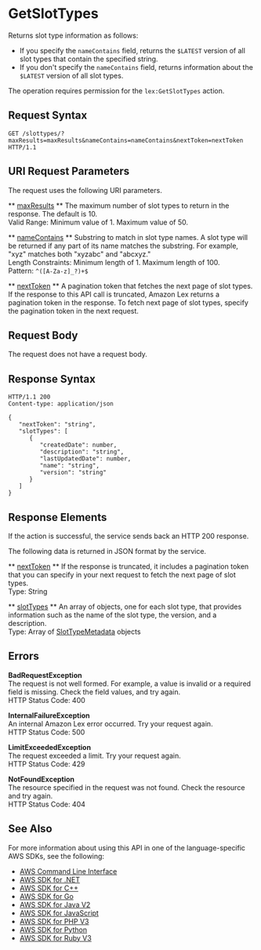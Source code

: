 # GetSlotTypes<a name="API_GetSlotTypes"></a>

Returns slot type information as follows: 
+ If you specify the `nameContains` field, returns the `$LATEST` version of all slot types that contain the specified string\.
+  If you don't specify the `nameContains` field, returns information about the `$LATEST` version of all slot types\. 

 The operation requires permission for the `lex:GetSlotTypes` action\. 

## Request Syntax<a name="API_GetSlotTypes_RequestSyntax"></a>

```
GET /slottypes/?maxResults=maxResults&nameContains=nameContains&nextToken=nextToken HTTP/1.1
```

## URI Request Parameters<a name="API_GetSlotTypes_RequestParameters"></a>

The request uses the following URI parameters\.

 ** [maxResults](#API_GetSlotTypes_RequestSyntax) **   <a name="lex-GetSlotTypes-request-maxResults"></a>
The maximum number of slot types to return in the response\. The default is 10\.  
Valid Range: Minimum value of 1\. Maximum value of 50\.

 ** [nameContains](#API_GetSlotTypes_RequestSyntax) **   <a name="lex-GetSlotTypes-request-nameContains"></a>
Substring to match in slot type names\. A slot type will be returned if any part of its name matches the substring\. For example, "xyz" matches both "xyzabc" and "abcxyz\."  
Length Constraints: Minimum length of 1\. Maximum length of 100\.  
Pattern: `^([A-Za-z]_?)+$` 

 ** [nextToken](#API_GetSlotTypes_RequestSyntax) **   <a name="lex-GetSlotTypes-request-nextToken"></a>
A pagination token that fetches the next page of slot types\. If the response to this API call is truncated, Amazon Lex returns a pagination token in the response\. To fetch next page of slot types, specify the pagination token in the next request\.

## Request Body<a name="API_GetSlotTypes_RequestBody"></a>

The request does not have a request body\.

## Response Syntax<a name="API_GetSlotTypes_ResponseSyntax"></a>

```
HTTP/1.1 200
Content-type: application/json

{
   "nextToken": "string",
   "slotTypes": [ 
      { 
         "createdDate": number,
         "description": "string",
         "lastUpdatedDate": number,
         "name": "string",
         "version": "string"
      }
   ]
}
```

## Response Elements<a name="API_GetSlotTypes_ResponseElements"></a>

If the action is successful, the service sends back an HTTP 200 response\.

The following data is returned in JSON format by the service\.

 ** [nextToken](#API_GetSlotTypes_ResponseSyntax) **   <a name="lex-GetSlotTypes-response-nextToken"></a>
If the response is truncated, it includes a pagination token that you can specify in your next request to fetch the next page of slot types\.  
Type: String

 ** [slotTypes](#API_GetSlotTypes_ResponseSyntax) **   <a name="lex-GetSlotTypes-response-slotTypes"></a>
An array of objects, one for each slot type, that provides information such as the name of the slot type, the version, and a description\.  
Type: Array of [SlotTypeMetadata](API_SlotTypeMetadata.md) objects

## Errors<a name="API_GetSlotTypes_Errors"></a>

 **BadRequestException**   
The request is not well formed\. For example, a value is invalid or a required field is missing\. Check the field values, and try again\.  
HTTP Status Code: 400

 **InternalFailureException**   
An internal Amazon Lex error occurred\. Try your request again\.  
HTTP Status Code: 500

 **LimitExceededException**   
The request exceeded a limit\. Try your request again\.  
HTTP Status Code: 429

 **NotFoundException**   
The resource specified in the request was not found\. Check the resource and try again\.  
HTTP Status Code: 404

## See Also<a name="API_GetSlotTypes_SeeAlso"></a>

For more information about using this API in one of the language\-specific AWS SDKs, see the following:
+  [AWS Command Line Interface](https://docs.aws.amazon.com/goto/aws-cli/lex-models-2017-04-19/GetSlotTypes) 
+  [AWS SDK for \.NET](https://docs.aws.amazon.com/goto/DotNetSDKV3/lex-models-2017-04-19/GetSlotTypes) 
+  [AWS SDK for C\+\+](https://docs.aws.amazon.com/goto/SdkForCpp/lex-models-2017-04-19/GetSlotTypes) 
+  [AWS SDK for Go](https://docs.aws.amazon.com/goto/SdkForGoV1/lex-models-2017-04-19/GetSlotTypes) 
+  [AWS SDK for Java V2](https://docs.aws.amazon.com/goto/SdkForJavaV2/lex-models-2017-04-19/GetSlotTypes) 
+  [AWS SDK for JavaScript](https://docs.aws.amazon.com/goto/AWSJavaScriptSDK/lex-models-2017-04-19/GetSlotTypes) 
+  [AWS SDK for PHP V3](https://docs.aws.amazon.com/goto/SdkForPHPV3/lex-models-2017-04-19/GetSlotTypes) 
+  [AWS SDK for Python](https://docs.aws.amazon.com/goto/boto3/lex-models-2017-04-19/GetSlotTypes) 
+  [AWS SDK for Ruby V3](https://docs.aws.amazon.com/goto/SdkForRubyV3/lex-models-2017-04-19/GetSlotTypes) 